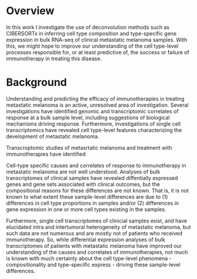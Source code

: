 # Overview

In this work I investigate the use of deconvolution methods such as CIBERSORTx in inferring cell type composition and type-specific gene expression in bulk RNA-seq of clinical metastatic melanoma samples. With this, we might hope to improve our understanding of the cell type-level processes responsible for, or at least predictive of, the success or failure of immunotherapy in treating this disease. 

# Background

Understanding and predicting the efficacy of immunotherapies in treating metastatic melanoma is an active, unresolved area of investigation. Several investigations have identified genomic and transcriptomic correlates of response at a bulk sample level, including suggestions of biological mechanisms driving response. Furthermore, investigations of single cell transcriptomics have revealed cell type-level features characterizing the development of metastatic melanoma. 

Transcroptomic studies of metasrtatic melanoma and treatment with immunotherapies have identified

Cell-type specific causes and correlates of response to immunotherapy in metastatic melanoma are not well understood. Analyses of bulk transcriptomes of clinical samples have revealed diffentially expressed genes and gene sets associated with clinical outcomes, but the compositional reasons for these differences are not known. That is, it is not known to what extent these sample-level differences are due to (1) differences in cell type proportions in samples and/or (2) differences in gene expression in one or more cell types existing in the samples.

Furthermore, single cell transcriptomes of clinicial samples exist, and have elucidated intra and intertumoral heterogeneity of metastatic melanoma, but such data are not numerous and are mostly not of patients who received immunotherapy. So, while differential expression analyses of bulk transcriptomes of patients with metastatic melanoma have improved our understanding of the causes and correlates of immunotherapies, not much is known with much certainty about the cell type-level phenomena - compositionality and type-specific express - driving these sample-level differences. 

